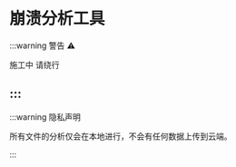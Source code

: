 <script setup>
import analyzer from '../components/analyzer.vue'
</script>

# 崩溃分析工具

:::warning 警告 ⚠

施工中 请绕行

:::
---

<analyzer/>

:::warning 隐私声明

所有文件的分析仅会在本地进行，不会有任何数据上传到云端。

:::